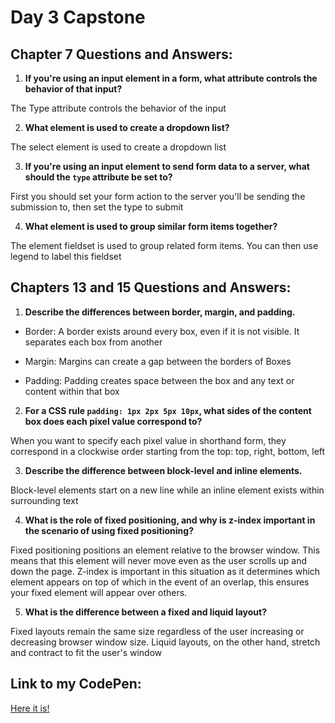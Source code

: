 # Day 3 Capstone

## Chapter 7 Questions and Answers:

1. **If you're using an input element in a form, what attribute controls the behavior of that input?**

The Type attribute controls the behavior of the input

2. **What element is used to create a dropdown list?**

The select element is used to create a dropdown list

3. **If you're using an input element to send form data to a server, what should the `type` attribute be set to?**

First you should set your form action to the server you'll be sending the submission to, then set the type to submit

4. **What element is used to group similar form items together?**

The element fieldset is used to group related form items. You can then use legend to label this fieldset

## Chapters 13 and 15 Questions and Answers:

1. **Describe the differences between border, margin, and padding.**

- Border: A border exists around every box, even if it is not visible. It separates each box from another

- Margin: Margins can create a gap between the borders of Boxes

- Padding: Padding creates space between the box and any text or content within that box

2. **For a CSS rule `padding: 1px 2px 5px 10px`, what sides of the content box does each pixel value correspond to?**

When you want to specify each pixel value in shorthand form, they correspond in a clockwise order starting from the top: top, right, bottom, left

3. **Describe the difference between block-level and inline elements.**

Block-level elements start on a new line while an inline element exists within surrounding text

4. **What is the role of fixed positioning, and why is z-index important in the scenario of using fixed positioning?**

Fixed positioning positions an element relative to the browser window. This means that this element will never move even as the user scrolls up and down the page. Z-index is important in this situation as it determines which element appears on top of which in the event of an overlap, this ensures your fixed element will appear over others.

5. **What is the difference between a fixed and liquid layout?**

Fixed layouts remain the same size regardless of the user increasing or decreasing browser window size. Liquid layouts, on the other hand, stretch and contract to fit the user's window

## Link to my CodePen:

[Here it is!](https://codepen.io/chadiwack/pen/ZEYjrvj)
